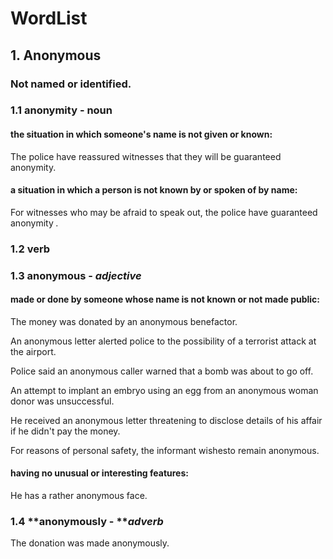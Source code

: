 # WordList

## 1. Anonymous

### Not named or identified.

### 1.1 **anonymity - noun**

#### the situation in which someone's name is not given or known:

The police have reassured witnesses that they will be guaranteed anonymity.

#### a situation in which a person is not known by or spoken of by name:

For witnesses who may be afraid to speak out, the police have guaranteed anonymity _._

### 1.2 verb

### 1.3 anonymous - _**adjective**_

#### made or done by someone whose name is not known or not made public:

The money was donated by an anonymous benefactor.

An anonymous letter alerted police to the possibility of a terrorist attack at the airport.

Police said an anonymous caller warned that a bomb was about to go off.

An attempt to implant an embryo using an egg from an anonymous woman donor was unsuccessful.

He received an anonymous letter threatening to disclose details of his affair if he didn't pay the money.

For reasons of personal safety, the informant wishesto remain anonymous.

#### having no unusual or interesting features:

He has a rather anonymous face.

### 1.4 **anonymously - **_**adverb**_

The donation was made anonymously.
